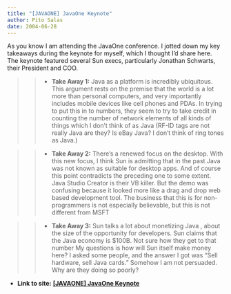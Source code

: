 ```yaml
---
title: "[JAVAONE] JavaOne Keynote"
author: Pito Salas
date: 2004-06-28
---
```


As you know I am attending the JavaOne conference. I jotted down my key
takeaways during the keynote for myself, which I thought I’d share here. The
keynote featured several Sun execs, particularly Jonathan Schwarts, their
President and COO.

>>

>>   * **Take Away 1:** Java as a platform is incredibly ubiquitous. This
argument rests on the premise that the world is a lot more than personal
computers, and very importantly includes mobile devices like cell phones and
PDAs. In trying to put this in to numbers, they seem to try to take credit in
counting the number of network elements of all kinds of things which I don’t
think of as Java (RF-ID tags are not really Java are they? Is eBay Java? I
don’t think of ring tones as Java.)

>>   * **Take Away 2:** There’s a renewed focus on the desktop. With this new
focus, I think Sun is admitting that in the past Java was not known as
suitable for desktop apps. And of course this point contradicts the preceding
one to some extent. Java Studio Creator is their VB killer. But the demo was
confusing because it looked more like a drag and drop web based development
tool. The business that this is for non-programmers is not especially
believable, but this is not different from MSFT

>>   * **Take Away 3:** Sun talks a lot about monetizing Java , about the size
of the opportunity for developers. Sun claims that the Java economy is $100B.
Not sure how they get to that number My questions is how will Sun itself make
money here? I asked some people, and the answer I got was “Sell hardware, sell
Java cards.” Somehow I am not persuaded. Why are they doing so poorly?


* **Link to site:** **[[JAVAONE] JavaOne Keynote](None)**
